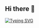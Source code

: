 ## Hi there 👋
[![Typing SVG](https://readme-typing-svg.demolab.com?font=Fira+Code&weight=600&size=35&pause=1000&background=FF20A1CD&vCenter=true&width=600&height=80&lines=Albertknight's+introduce;A+novice+at+web+front-end+development)](https://git.io/typing-svg)
<!--
**Albertknight2023/Albertknight2023** is a ✨ _special_ ✨ repository because its `README.md` (this file) appears on your GitHub profile.

Here are some ideas to get you started:

- 🔭 I’m currently working on ...
- 🌱 I’m currently learning ...
- 👯 I’m looking to collaborate on ...
- 🤔 I’m looking for help with ...
- 💬 Ask me about ...
- 📫 How to reach me: ...
- 😄 Pronouns: ...
- ⚡ Fun fact: ...
-->
